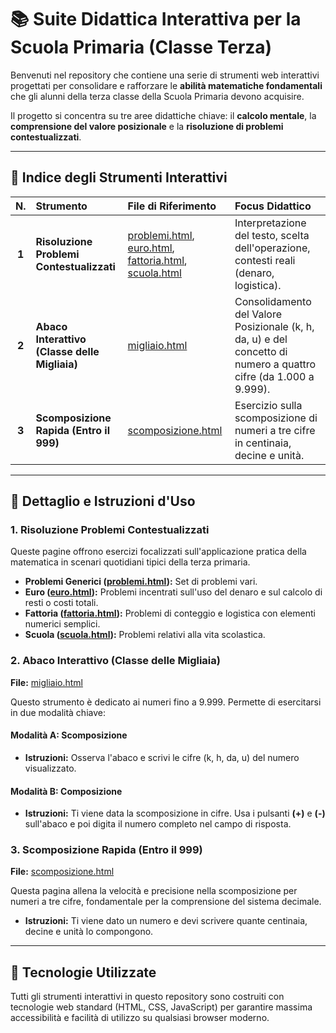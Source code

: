 # 📚 Suite Didattica Interattiva per la Scuola Primaria (Classe Terza)

Benvenuti nel repository che contiene una serie di strumenti web interattivi progettati per consolidare e rafforzare le **abilità matematiche fondamentali** che gli alunni della terza classe della Scuola Primaria devono acquisire.

Il progetto si concentra su tre aree didattiche chiave: il **calcolo mentale**, la **comprensione del valore posizionale** e la **risoluzione di problemi contestualizzati**.

---

## 🎯 Indice degli Strumenti Interattivi

| N. | Strumento | File di Riferimento | Focus Didattico |
| :---: | :--- | :--- | :--- |
| **1** | **Risoluzione Problemi Contestualizzati** | [problemi.html](problemi.html), [euro.html](euro.html), [fattoria.html](fattoria.html), [scuola.html](scuola.html) | Interpretazione del testo, scelta dell'operazione, contesti reali (denaro, logistica). |
| **2** | **Abaco Interattivo (Classe delle Migliaia)** | [migliaio.html](migliaio.html) | Consolidamento del Valore Posizionale (k, h, da, u) e del concetto di numero a quattro cifre (da 1.000 a 9.999). |
| **3** | **Scomposizione Rapida (Entro il 999)** | [scomposizione.html](scomposizione.html) | Esercizio sulla scomposizione di numeri a tre cifre in centinaia, decine e unità. |

---

## 📝 Dettaglio e Istruzioni d'Uso

### 1. Risoluzione Problemi Contestualizzati

Queste pagine offrono esercizi focalizzati sull'applicazione pratica della matematica in scenari quotidiani tipici della terza primaria.

* **Problemi Generici ([problemi.html](https://anna1704.github.io/matematica/problemi.html)):** Set di problemi vari.
* **Euro ([euro.html](https://anna1704.github.io/matematica/euro.html)):** Problemi incentrati sull'uso del denaro e sul calcolo di resti o costi totali.
* **Fattoria ([fattoria.html](https://anna1704.github.io/matematica/fattoria.html)):** Problemi di conteggio e logistica con elementi numerici semplici.
* **Scuola ([scuola.html](https://anna1704.github.io/matematica/scuola.html)):** Problemi relativi alla vita scolastica.

### 2. Abaco Interattivo (Classe delle Migliaia)

**File:** [migliaio.html](https://anna1704.github.io/matematica/migliaio.html)

Questo strumento è dedicato ai numeri fino a 9.999. Permette di esercitarsi in due modalità chiave:

#### Modalità A: Scomposizione
* **Istruzioni:** Osserva l'abaco e scrivi le cifre (k, h, da, u) del numero visualizzato.

#### Modalità B: Composizione
* **Istruzioni:** Ti viene data la scomposizione in cifre. Usa i pulsanti **(+)** e **(-)** sull'abaco e poi digita il numero completo nel campo di risposta.

### 3. Scomposizione Rapida (Entro il 999)

**File:** [scomposizione.html](https://anna1704.github.io/matematica/scomposizione.html)

Questa pagina allena la velocità e precisione nella scomposizione per numeri a tre cifre, fondamentale per la comprensione del sistema decimale.

* **Istruzioni:** Ti viene dato un numero e devi scrivere quante centinaia, decine e unità lo compongono.

---

## 🚀 Tecnologie Utilizzate

Tutti gli strumenti interattivi in questo repository sono costruiti con tecnologie web standard (HTML, CSS, JavaScript) per garantire massima accessibilità e facilità di utilizzo su qualsiasi browser moderno.
